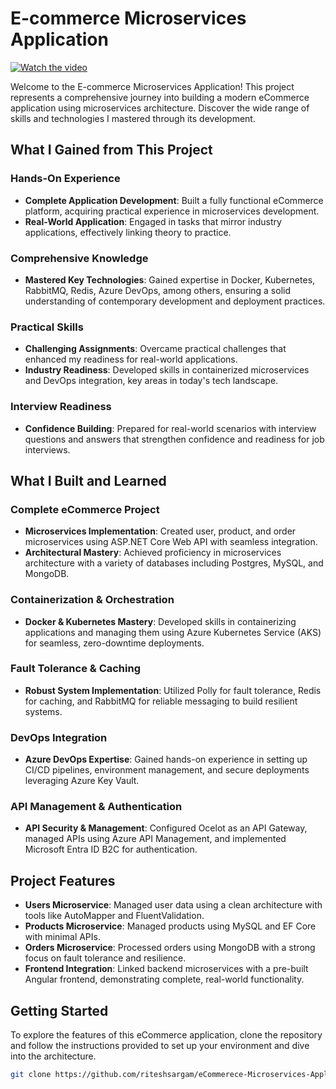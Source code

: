 # E-commerce Microservices Application

[![Watch the video](https://img.youtube.com/vi/AnW1tMYEoMI/0.jpg)](https://youtu.be/AnW1tMYEoMI?si=xP8rw3YgUBNIl9ly)

Welcome to the E-commerce Microservices Application! This project represents a comprehensive journey into building a modern eCommerce application using microservices architecture. Discover the wide range of skills and technologies I mastered through its development.

## What I Gained from This Project

### Hands-On Experience
- **Complete Application Development**: Built a fully functional eCommerce platform, acquiring practical experience in microservices development.
- **Real-World Application**: Engaged in tasks that mirror industry applications, effectively linking theory to practice.

### Comprehensive Knowledge
- **Mastered Key Technologies**: Gained expertise in Docker, Kubernetes, RabbitMQ, Redis, Azure DevOps, among others, ensuring a solid understanding of contemporary development and deployment practices.

### Practical Skills
- **Challenging Assignments**: Overcame practical challenges that enhanced my readiness for real-world applications.
- **Industry Readiness**: Developed skills in containerized microservices and DevOps integration, key areas in today's tech landscape.

### Interview Readiness
- **Confidence Building**: Prepared for real-world scenarios with interview questions and answers that strengthen confidence and readiness for job interviews.

## What I Built and Learned

### Complete eCommerce Project
- **Microservices Implementation**: Created user, product, and order microservices using ASP.NET Core Web API with seamless integration.
- **Architectural Mastery**: Achieved proficiency in microservices architecture with a variety of databases including Postgres, MySQL, and MongoDB.

### Containerization & Orchestration
- **Docker & Kubernetes Mastery**: Developed skills in containerizing applications and managing them using Azure Kubernetes Service (AKS) for seamless, zero-downtime deployments.

### Fault Tolerance & Caching
- **Robust System Implementation**: Utilized Polly for fault tolerance, Redis for caching, and RabbitMQ for reliable messaging to build resilient systems.

### DevOps Integration
- **Azure DevOps Expertise**: Gained hands-on experience in setting up CI/CD pipelines, environment management, and secure deployments leveraging Azure Key Vault.

### API Management & Authentication
- **API Security & Management**: Configured Ocelot as an API Gateway, managed APIs using Azure API Management, and implemented Microsoft Entra ID B2C for authentication.

## Project Features

- **Users Microservice**: Managed user data using a clean architecture with tools like AutoMapper and FluentValidation.
- **Products Microservice**: Managed products using MySQL and EF Core with minimal APIs.
- **Orders Microservice**: Processed orders using MongoDB with a strong focus on fault tolerance and resilience.
- **Frontend Integration**: Linked backend microservices with a pre-built Angular frontend, demonstrating complete, real-world functionality.

## Getting Started

To explore the features of this eCommerce application, clone the repository and follow the instructions provided to set up your environment and dive into the architecture.

```bash
git clone https://github.com/riteshsargam/eCommerece-Microservices-Application

